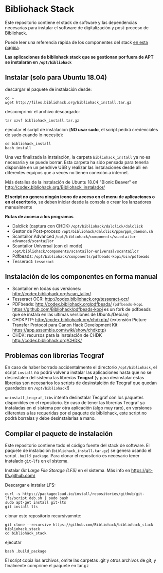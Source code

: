 # Bibliohack Stack 

Este repositorio contiene el stack de software y las dependencias necesarias para instalar el software de digitalización y post-proceso de Bibliohack. 

Puede leer una referencia rápida de los componentes del stack [en esta página](http://codex.bibliohack.org/Bibliohack_Stack/).

**Las aplicaciones de bibliohack stack que se gestionan por fuera de APT se instalarán en `/opt/bibliohack`**

## Instalar (solo para Ubuntu 18.04)

descargar el paquete de instalación desde:

    cd ~
    wget http://files.bibliohack.org/bibliohack_install.tar.gz

descomprimir el archivo descargado:

    tar xzvf bibliohack_install.tar.gz

ejecutar el script de instalación (**NO usar sudo**, el script pedirá credenciales de sudo cuando lo necesite):

    cd bibliohack_install
    bash install

Una vez finalizada la instalación, la carpeta `bibliohack_install` ya no es necesaria y se puede borrar. Esta carpeta ha sido pensada para tenerla disponible en un pendrive USB y realizar las instalaciones desde alli en diferentes equipos que a veces no tienen conexión a internet.

Más detalles de la instalación de Ubuntu 18.04 "Bionic Beaver" en <http://codex.bibliohack.org/Bibliohack_instalador/>

**El script no genera ningún icono de acceso en el menu de aplicaciones o en el escritorio**, se deben iniciar desde la consola o crear los lanzadores manualmente

**Rutas de acceso a los programas**

- Dalclick (captura con CHDK) `/opt/bibliohack/dalclick/dalclick`
- Gestor de Post-proceso `/opt/bibliohack/dalclick/ppm/ppm_daemon.sh`
- Scantailor Advanced `/opt/bibliohack/components/scantailor-advanced/scantailor`
- Scantailor Universal (con cli mode) `/opt/bibliohack/components/scantailor-universal/scantailor`
- Pdfbeads: `/opt/bibliohack/components/pdfbeads-kopi/bin/pdfbeads` 
- Tesseract: `tesseract`

## Instalación de los componentes en forma manual

* Scantailor en todas sus versiones: <http://codex.bibliohack.org/scan_tailor/>
* Tesseract OCR: <http://codex.bibliohack.org/tesseract-ocr/>
* PDFbeads: <http://codex.bibliohack.org/pdfbeads/> (`pdfbeads-kopi` <https://github.com/Bibliohack/pdfbeads-kopi> es un fork de pdfbeads que se instala en las ultimas versiones de Ubuntu/Debian)
* CHDKPTP: <http://codex.bibliohack.org/chdkptp/> (extensión Picture Transfer Protocol para Canon Hack Development Kit <https://app.assembla.com/wiki/show/chdkptp>)
* CHDK: recursos para la instalación de CHDK <http://codex.bibliohack.org/CHDK/>

## Problemas con librerias Tecgraf

En caso de haber borrado accidentalmente el directorio `/opt/bibliohack`, el script `install` no podrá
volver a instalar las aplicaciones hasta que no se desinstalen del sistema las librerías **Tecgraf** 
(y para desinstalar estas librerias son necesarios los scripts de desinstalción de Tecgraf que quedan 
guardados en `/opt/bibliohack`!)

`uninstall_tecgraf_libs` intenta desinstalar Tecgraf con los paquetes disponibles en el repositorio. 
En caso de tener las librerías Tecgraf ya instaladas en el sistema por otra aplicación (algo muy raro), 
en versiones diferentes a las requeridas por el paquete de bibliohack, este script no podrá borralas y debe desinstalarlas a mano.

## Compilar el paquete de instalación

Este repositorio contiene todo el código fuente del stack de software. El paquete de instalación (`bibliohack_install.tar.gz`) se genera usando el script `.build_package`. Para clonar el repositorio es necesario tener instalado `git-lfs` en el sistema.

Instalar *Git Large File Storage (LFS)* en el sistema. Más info en <https://git-lfs.github.com/>

Descargar e instalar LFS:

    curl -s https://packagecloud.io/install/repositories/github/git-lfs/script.deb.sh | sudo bash
    sudo apt-get install git-lts
    git install lts

clonar este repositorio recursivamnte:

    git clone --recursive https://github.com/Bibliohack/bibliohack_stack bibliohack_stack
    cd bibliohack_stack
    
ejecutar

    bash .build_package

El script copia los archivos, omite las carpetas .git y otros archivos de git, y finalmente comprime el paquete en tar.gz
